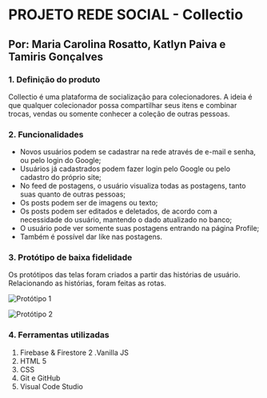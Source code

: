 # PROJETO REDE SOCIAL - Collectio

## Por: Maria Carolina Rosatto, Katlyn Paiva e Tamiris Gonçalves

### 1. Definição do produto
Collectio é uma plataforma de socialização para colecionadores. A ideia é que qualquer colecionador possa compartilhar seus itens e combinar trocas, vendas ou somente conhecer a coleção de outras pessoas.

### 2. Funcionalidades
- Novos usuários podem se cadastrar na rede através de e-mail e senha, ou pelo login do Google;
- Usuários já cadastrados podem fazer login pelo Google ou pelo cadastro do próprio site;
- No feed de postagens, o usuário visualiza todas as postagens, tanto suas quanto de outras pessoas;
- Os posts podem ser de imagens ou texto;
- Os posts podem ser editados e deletados, de acordo com a necessidade do usuário, mantendo o dado atualizado no banco;
- O usuário pode ver somente suas postagens entrando na página Profile;
- Também é possível dar like nas postagens.


### 3. Protótipo de baixa fidelidade
Os protótipos das telas foram criados a partir das histórias de usuário. Relacionando as histórias, foram feitas as rotas.


 ![Protótipo 1](src/img/Prototipo1.jpeg)

 ![Protótipo 2](src/img/Prototipo2.jpeg)

### 4. Ferramentas utilizadas

1. Firebase & Firestore
2 .Vanilla JS
3. HTML 5
4. CSS
5. Git e GitHub
6. Visual Code Studio
